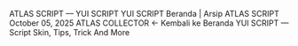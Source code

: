 ATLAS SCRIPT — YUI SCRIPT
YUI SCRIPT
Beranda
|
Arsip
ATLAS SCRIPT
October 05, 2025
ATLAS COLLECTOR
← Kembali ke Beranda
YUI SCRIPT — Script Skin, Tips, Trick And More